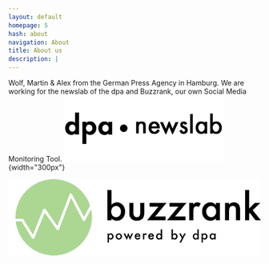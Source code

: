 ```yaml
---
layout: default
homepage: 5
hash: about
navigation: About
title: About us
description: |
---
```


Wolf, Martin & Alex from the German Press Agency in Hamburg.
We are working for the newslab of the dpa and Buzzrank, our own Social Media Monitoring Tool.
![Newslab Logo](https://raw.githubusercontent.com/dpa-newslab/bbc-newshack-2017/master/img/newslab-logo-black.png){width="300px"}


![Buzzrank Logo](https://raw.githubusercontent.com/dpa-newslab/bbc-newshack-2017/master/img/logo-dpa.png)




